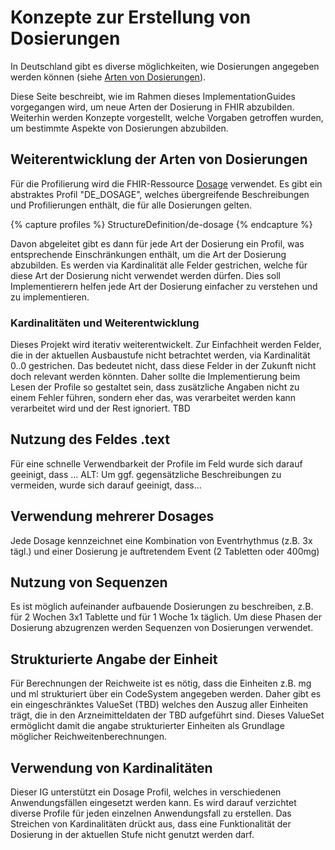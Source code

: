 # Konzepte zur Erstellung von Dosierungen

In Deutschland gibt es diverse möglichkeiten, wie Dosierungen angegeben werden können (siehe [Arten von Dosierungen](./usage.html)).

Diese Seite beschreibt, wie im Rahmen dieses ImplementationGuides vorgegangen wird, um neue Arten der Dosierung in FHIR abzubilden. Weiterhin werden Konzepte vorgestellt, welche Vorgaben getroffen wurden, um bestimmte Aspekte von Dosierungen abzubilden.

## Weiterentwicklung der Arten von Dosierungen

Für die Profilierung wird die FHIR-Ressource [Dosage](http://hl7.org/fhir/R4/dosage.html) verwendet. Es gibt ein abstraktes Profil "DE_DOSAGE", welches übergreifende Beschreibungen und Profilierungen enthält, die für alle Dosierungen gelten.

{% capture profiles %}
StructureDefinition/de-dosage
{% endcapture %}

Davon abgeleitet gibt es dann für jede Art der Dosierung ein Profil, was entsprechende Einschränkungen enthält, um die Art der Dosierung abzubilden. Es werden via Kardinalität alle Felder gestrichen, welche für diese Art der Dosierung nicht verwendet werden dürfen.
Dies soll Implementierern helfen jede Art der Dosierung einfacher zu verstehen und zu implementieren.

### Kardinalitäten und Weiterentwicklung

Dieses Projekt wird iterativ weiterentwickelt. Zur Einfachheit werden Felder, die in der aktuellen Ausbaustufe nicht betrachtet werden, via Kardinalität 0..0 gestrichen. Das bedeutet nicht, dass diese Felder in der Zukunft nicht doch relevant werden könnten. Daher sollte die Implementierung beim Lesen der Profile so gestaltet sein, dass zusätzliche Angaben nicht zu einem Fehler führen, sondern eher das, was verarbeitet werden kann verarbeitet wird und der Rest ignoriert. TBD

## Nutzung des Feldes .text

Für eine schnelle Verwendbarkeit der Profile im Feld wurde sich darauf geeinigt, dass ...
ALT: Um ggf. gegensätzliche Beschreibungen zu vermeiden, wurde sich darauf geeinigt, dass...

## Verwendung mehrerer Dosages

Jede Dosage kennzeichnet eine Kombination von Eventrhythmus (z.B. 3x tägl.) und einer Dosierung je auftretendem Event (2 Tabletten oder 400mg)

## Nutzung von Sequenzen

Es ist möglich aufeinander aufbauende Dosierungen zu beschreiben, z.B. für 2 Wochen 3x1 Tablette und für 1 Woche 1x täglich. Um diese Phasen der Dosierung abzugrenzen werden Sequenzen von Dosierungen verwendet.

## Strukturierte Angabe der Einheit

Für Berechnungen der Reichweite ist es nötig, dass die Einheiten z.B. mg und ml strukturiert über ein CodeSystem angegeben werden. Daher gibt es ein eingeschränktes ValueSet (TBD) welches den Auszug aller Einheiten trägt, die in den Arzneimitteldaten der TBD aufgeführt sind. Dieses ValueSet ermöglicht damit die angabe strukturierter Einheiten als Grundlage möglicher Reichweitenberechnungen.

## Verwendung von Kardinalitäten

Dieser IG unterstützt ein Dosage Profil, welches in verschiedenen Anwendungsfällen eingesetzt werden kann. Es wird darauf verzichtet diverse Profile für jeden einzelnen Anwendungsfall zu erstellen. 
Das Streichen von Kardinalitäten drückt aus, dass eine Funktionalität der Dosierung in der aktuellen Stufe nicht genutzt werden darf.